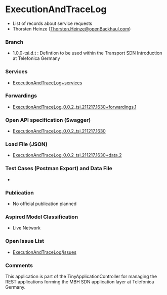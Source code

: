 # ExecutionAndTraceLog
- List of records about service requests
- Thorsten Heinze (Thorsten.Heinze@openBackhaul.com)

### Branch
- 1.0.0-tsi.d.t : Defintion to be used within the Transport SDN Introduction at Telefonica Germany

### Services
- [ExecutionAndTraceLog+services](./ExecutionAndTraceLog+services.yaml)

### Forwardings
- [ExecutionAndTraceLog_0.0.2_tsi.211217.1630+forwardings.1](./ExecutionAndTraceLog_0.0.2_tsi.211217.1630+forwardings.1.xlsx)

### Open API specification (Swagger)
- [ExecutionAndTraceLog_0.0.2_tsi.211217.1630](ExecutionAndTraceLog_0.0.2_tsi.211217.1630.yaml)

### Load File (JSON)
- [ExecutionAndTraceLog_0.0.2_tsi.211217.1630+data.2](ExecutionAndTraceLog_0.0.2_tsi.211217.1630+data.2.json)

### Test Cases (Postman Export) and Data File
- 

### Publication
- No official publication planned

### Aspired Model Classification
- Live Network

### Open Issue List
- [ExecutionAndTraceLog/issues](../../issues)

### Comments
This application is part of the TinyApplicationController for managing the REST applications forming the MBH SDN application layer at Telefonica Germany.
